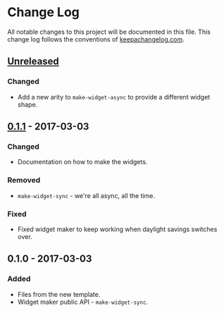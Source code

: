 # Change Log
All notable changes to this project will be documented in this file. This change log follows the conventions of [keepachangelog.com](http://keepachangelog.com/).

## [Unreleased]
### Changed
- Add a new arity to `make-widget-async` to provide a different widget shape.

## [0.1.1] - 2017-03-03
### Changed
- Documentation on how to make the widgets.

### Removed
- `make-widget-sync` - we're all async, all the time.

### Fixed
- Fixed widget maker to keep working when daylight savings switches over.

## 0.1.0 - 2017-03-03
### Added
- Files from the new template.
- Widget maker public API - `make-widget-sync`.

[Unreleased]: https://github.com/your-name/stringcalculator/compare/0.1.1...HEAD
[0.1.1]: https://github.com/your-name/stringcalculator/compare/0.1.0...0.1.1
